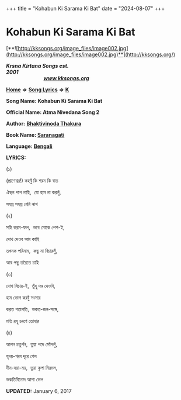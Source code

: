 +++
title = "Kohabun Ki Sarama Ki Bat"
date = "2024-08-07"
+++

# Kohabun Ki Sarama Ki Bat
[**![http://kksongs.org/image_files/image002.jpg](http://kksongs.org/image_files/image002.jpg)**](http://kksongs.org/)

**_Krsna Kirtana Songs est. 2001_**                                                                                                                                                 **_www.kksongs.org_**

**[Home](http://kksongs.org/)** **⇒** **[Song Lyrics](http://kksongs.org/lyrics.html)** **⇒** **[K](http://kksongs.org/songs/song_k.html)**

**Song Name: Kohabun Ki Sarama Ki Bat**

**Official Name: Atma Nivedana Song 2**

**Author:** [**Bhaktivinoda Thakura**](http://kksongs.org/authors/list/bhaktivinoda.html)

**Book Name: [Saranagati](http://kksongs.org/authors/literature/saranagati.html)**

**Language: [Bengali](http://kksongs.org/language/list/bengali.html)**

**LYRICS:**

(১)

(প্রাণেশ্বর!) কহবুঁ কি শরম কি বাত

ঐছন পাপ নাহি,  যো হাম না করলুঁ,

সহস্র সহস্র বেরি নাথ

(২)

সহি করম\-ফল,  ভবে মোকে পেশ\-ই,

দোখ দেওব আব কাহি

তখনক পরিনাম,  কছু না বিচারলুঁ,

আব পছু তরৈতে চাহি

(৩)

দোখ বিচার\-ই,  তুঁহু দণ্ড দেওবি,

হাম ভোগ করবুঁ সংসার

করত গতাগতি,  ভকত\-জন\-সঙ্গে,

মতি রহু চরণে তোহার

(৪)

আপন চতুর্পন,  তুয়া পদে সোঁপলুঁ,

হৃদয়\-গরব দূরে গেল

দীন\-দয়া\-ময়,  তুয়া কৃপা নিরমল,

ভকতিবিনোদ আশা ভেল

**UPDATED:** January 6, 2017